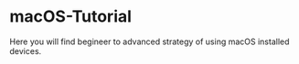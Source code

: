 # macOS-Tutorial

Here you will find begineer to advanced strategy of using macOS installed devices. 

